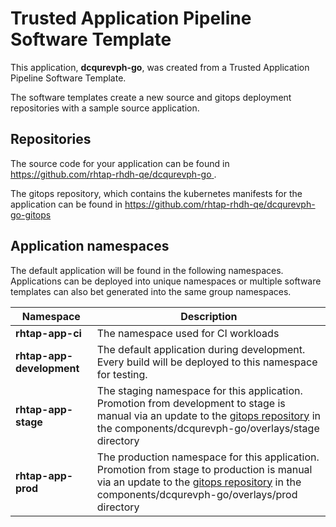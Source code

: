 # Trusted Application Pipeline Software Template

This application, **dcqurevph-go**, was created from a Trusted Application Pipeline Software Template.

The software templates create a new source and gitops deployment repositories with a sample source application. 

## Repositories

The source code for your application can be found in [https://github.com/rhtap-rhdh-qe/dcqurevph-go ](https://github.com/rhtap-rhdh-qe/dcqurevph-go ).
 
The gitops repository, which contains the kubernetes manifests for the application can be found in 
[https://github.com/rhtap-rhdh-qe/dcqurevph-go-gitops ](https://github.com/rhtap-rhdh-qe/dcqurevph-go-gitops ) 

## Application namespaces 

The default application will be found in the following namespaces. Applications can be deployed into unique namespaces or multiple software templates can also bet generated into the same group namespaces.  

|  Namespace   |  Description   |  
| -------- | -------- |
| **rhtap-app-ci** | The namespace used for CI workloads |
| **rhtap-app-development** | The default application during development. Every build will be deployed to this namespace for testing. |
| **rhtap-app-stage** | The staging namespace for this application. Promotion from development to stage is manual via an update to the [gitops repository](https://github.com/rhtap-rhdh-qe/dcqurevph-go-gitops ) in the components/dcqurevph-go/overlays/stage directory |
| **rhtap-app-prod** | The production namespace for this application. Promotion from stage to production is manual via an update to the [gitops repository](https://github.com/rhtap-rhdh-qe/dcqurevph-go-gitops ) in the components/dcqurevph-go/overlays/prod directory |